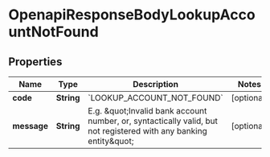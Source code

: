 

# OpenapiResponseBodyLookupAccountNotFound


## Properties

| Name | Type | Description | Notes |
|------------ | ------------- | ------------- | -------------|
|**code** | **String** | &#x60;LOOKUP_ACCOUNT_NOT_FOUND&#x60; |  [optional] |
|**message** | **String** | E.g. \&quot;Invalid bank account number, or, syntactically valid, but not registered with any banking entity\&quot; |  [optional] |



